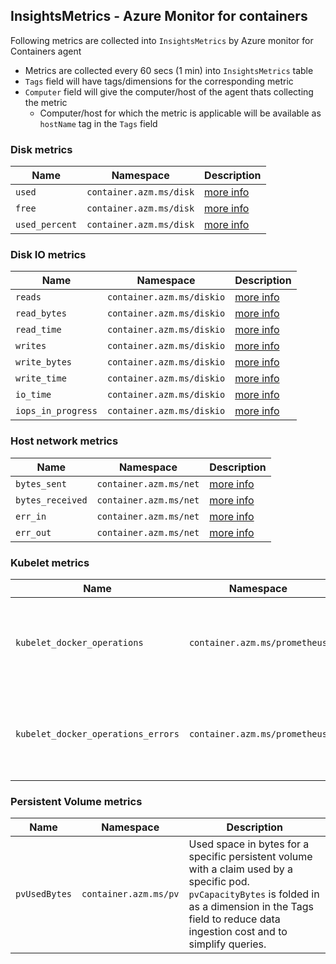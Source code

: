 
## InsightsMetrics - Azure Monitor for containers
Following metrics are collected into `InsightsMetrics` by Azure monitor for Containers agent

 - Metrics are collected every 60 secs (1 min) into `InsightsMetrics` table
 - `Tags` field will have tags/dimensions for the corresponding metric
 - `Computer` field will give the computer/host of the agent thats collecting the metric
	 - Computer/host for which the metric is applicable will be available as `hostName` tag in the `Tags` field

### Disk metrics

|Name|Namespace|Description|
|--|--|--|
| `used`|`container.azm.ms/disk`  |[more info](https://github.com/influxdata/telegraf/tree/master/plugins/inputs/disk)|
|`free`|`container.azm.ms/disk`|[more info](https://github.com/influxdata/telegraf/tree/master/plugins/inputs/disk)|
|`used_percent`|`container.azm.ms/disk`|[more info](https://github.com/influxdata/telegraf/tree/master/plugins/inputs/disk)

### Disk IO metrics

|Name|Namespace|Description|
|--|--|--|
| `reads`|`container.azm.ms/diskio`  |[more info](https://github.com/influxdata/telegraf/tree/master/plugins/inputs/diskio)|
|`read_bytes`|`container.azm.ms/diskio`|[more info](https://github.com/influxdata/telegraf/tree/master/plugins/inputs/diskio)|
|`read_time`|`container.azm.ms/diskio`|[more info](https://github.com/influxdata/telegraf/tree/master/plugins/inputs/diskio)|
| `writes`|`container.azm.ms/diskio`  |[more info](https://github.com/influxdata/telegraf/tree/master/plugins/inputs/diskio)|
|`write_bytes`|`container.azm.ms/diskio`|[more info](https://github.com/influxdata/telegraf/tree/master/plugins/inputs/diskio)|
|`write_time`|`container.azm.ms/diskio`|[more info](https://github.com/influxdata/telegraf/tree/master/plugins/inputs/diskio)|
|`io_time`|`container.azm.ms/diskio`|[more info](https://github.com/influxdata/telegraf/tree/master/plugins/inputs/diskio)|
|`iops_in_progress`|`container.azm.ms/diskio`|[more info](https://github.com/influxdata/telegraf/tree/master/plugins/inputs/diskio)|

### Host network metrics
|Name|Namespace|Description|
|--|--|--|
| `bytes_sent`|`container.azm.ms/net`  |[more info](https://github.com/influxdata/telegraf/blob/master/plugins/inputs/net/NET_README.md)|
|`bytes_received`|`container.azm.ms/net`|[more info](https://github.com/influxdata/telegraf/blob/master/plugins/inputs/net/NET_README.md)|
|`err_in`|`container.azm.ms/net`|[more info](https://github.com/influxdata/telegraf/blob/master/plugins/inputs/net/NET_README.md)|
| `err_out`|`container.azm.ms/net`  |[more info](https://github.com/influxdata/telegraf/blob/master/plugins/inputs/net/NET_README.md)|

### Kubelet metrics
|Name|Namespace|Description|
|--|--|--|
| `kubelet_docker_operations`|`container.azm.ms/prometheus`  |Cumulative number of Docker operations by operation type|
|`kubelet_docker_operations_errors`|`container.azm.ms/prometheus`|Cumulative number of Docker operation errors by operation type|

### Persistent Volume metrics
|Name|Namespace|Description|
|--|--|--|
| `pvUsedBytes`|`container.azm.ms/pv`|Used space in bytes for a specific persistent volume with a claim used by a specific pod. `pvCapacityBytes` is folded in as a dimension in the Tags field to reduce data ingestion cost and to simplify queries.|
